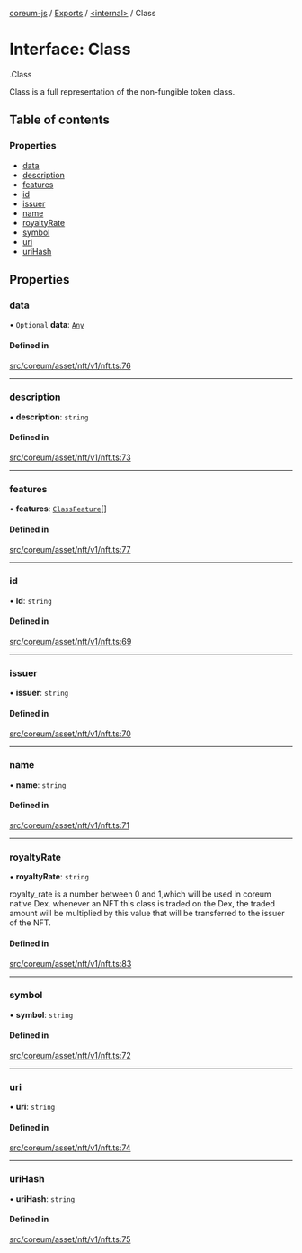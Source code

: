 [coreum-js](../README.md) / [Exports](../modules.md) / [<internal\>](../modules/internal_.md) / Class

# Interface: Class

[<internal>](../modules/internal_.md).Class

Class is a full representation of the non-fungible token class.

## Table of contents

### Properties

- [data](internal_.Class.md#data)
- [description](internal_.Class.md#description)
- [features](internal_.Class.md#features)
- [id](internal_.Class.md#id)
- [issuer](internal_.Class.md#issuer)
- [name](internal_.Class.md#name)
- [royaltyRate](internal_.Class.md#royaltyrate)
- [symbol](internal_.Class.md#symbol)
- [uri](internal_.Class.md#uri)
- [uriHash](internal_.Class.md#urihash)

## Properties

### data

• `Optional` **data**: [`Any`](../modules/internal_.md#any)

#### Defined in

[src/coreum/asset/nft/v1/nft.ts:76](https://github.com/PyramydLabs/coreum-js/blob/987bc3b/src/coreum/asset/nft/v1/nft.ts#L76)

___

### description

• **description**: `string`

#### Defined in

[src/coreum/asset/nft/v1/nft.ts:73](https://github.com/PyramydLabs/coreum-js/blob/987bc3b/src/coreum/asset/nft/v1/nft.ts#L73)

___

### features

• **features**: [`ClassFeature`](../enums/internal_.ClassFeature.md)[]

#### Defined in

[src/coreum/asset/nft/v1/nft.ts:77](https://github.com/PyramydLabs/coreum-js/blob/987bc3b/src/coreum/asset/nft/v1/nft.ts#L77)

___

### id

• **id**: `string`

#### Defined in

[src/coreum/asset/nft/v1/nft.ts:69](https://github.com/PyramydLabs/coreum-js/blob/987bc3b/src/coreum/asset/nft/v1/nft.ts#L69)

___

### issuer

• **issuer**: `string`

#### Defined in

[src/coreum/asset/nft/v1/nft.ts:70](https://github.com/PyramydLabs/coreum-js/blob/987bc3b/src/coreum/asset/nft/v1/nft.ts#L70)

___

### name

• **name**: `string`

#### Defined in

[src/coreum/asset/nft/v1/nft.ts:71](https://github.com/PyramydLabs/coreum-js/blob/987bc3b/src/coreum/asset/nft/v1/nft.ts#L71)

___

### royaltyRate

• **royaltyRate**: `string`

royalty_rate is a number between 0 and 1,which will be used in coreum native Dex.
whenever an NFT this class is traded on the Dex, the traded amount will be multiplied by this value
that will be transferred to the issuer of the NFT.

#### Defined in

[src/coreum/asset/nft/v1/nft.ts:83](https://github.com/PyramydLabs/coreum-js/blob/987bc3b/src/coreum/asset/nft/v1/nft.ts#L83)

___

### symbol

• **symbol**: `string`

#### Defined in

[src/coreum/asset/nft/v1/nft.ts:72](https://github.com/PyramydLabs/coreum-js/blob/987bc3b/src/coreum/asset/nft/v1/nft.ts#L72)

___

### uri

• **uri**: `string`

#### Defined in

[src/coreum/asset/nft/v1/nft.ts:74](https://github.com/PyramydLabs/coreum-js/blob/987bc3b/src/coreum/asset/nft/v1/nft.ts#L74)

___

### uriHash

• **uriHash**: `string`

#### Defined in

[src/coreum/asset/nft/v1/nft.ts:75](https://github.com/PyramydLabs/coreum-js/blob/987bc3b/src/coreum/asset/nft/v1/nft.ts#L75)
